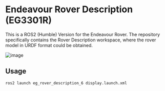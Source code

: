 # Endeavour Rover Description (EG3301R)

This is a ROS2 (Humble) Version for the Endeavour Rover. The repository specifically contains the Rover Description workspace, where the rover model in URDF format could be obtained. 

![image](https://github.com/looikx/eg3301_rover/assets/84984040/34e80369-a536-4fbc-8468-db85d54f6d35)




## Usage 

`ros2 launch eg_rover_description_6 display.launch.xml`
